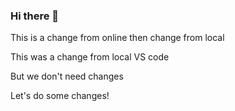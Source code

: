 ### Hi there 👋

This is a change from online then change from local

This was a change from local VS code

But we don't need changes

Let's do some changes!
